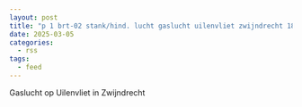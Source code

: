 ```yaml
---
layout: post
title: "p 1 brt-02 stank/hind. lucht gaslucht uilenvliet zwijndrecht 186332"
date: 2025-03-05
categories: 
  - rss
tags: 
  - feed
---
```


Gaslucht op Uilenvliet in Zwijndrecht
